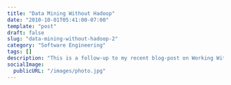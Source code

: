 ```yaml
---
title: "Data Mining Without Hadoop"
date: "2010-10-01T05:41:00-07:00"
template: "post"
draft: false
slug: "data-mining-without-hadoop-2"
category: "Software Engineering"
tags: []
description: "This is a follow-up to my recent blog-post on Working With Large Data Sets. That post had some interest, so I thought it would be a good idea to go through the"
socialImage:
  publicURL: "/images/photo.jpg"
---
```



